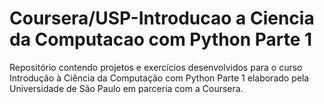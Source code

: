 # Coursera/USP-Introducao a Ciencia da Computacao com Python Parte 1
 Repositório contendo projetos e exercícios desenvolvidos para o curso Introdução à Ciência da Computação com Python Parte 1 elaborado pela Universidade de São Paulo em parceria com a Coursera.
